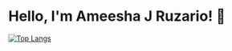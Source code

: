 # Hello, I'm Ameesha J Ruzario! 👋



[![Top Langs](https://github-readme-stats.vercel.app/api/top-langs/?username=AmeeshaRuzario&layout=compact&theme=dark)](https://github.com/AmeeshaRuzario)


